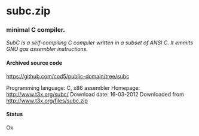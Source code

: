 # subc.zip #

### minimal C compiler. ###

*SubC is a self-compiling C compiler written in a subset of ANSI C. It emmits GNU gas assembler instructions.*

#### Archived source code ####
https://github.com/cod5/public-domain/tree/subc

Programming language: C, x86 assembler
Homepage: http://www.t3x.org/subc/
Download date: 16-03-2012
Downloaded from http://www.t3x.org/files/subc.zip

#### Status ####
Ok

